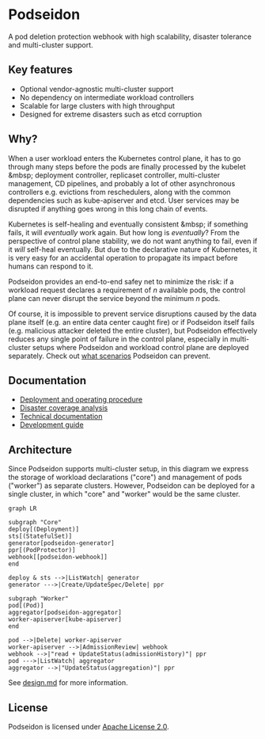 Podseidon
===

A pod deletion protection webhook with
high scalability, disaster tolerance and multi-cluster support.

## Key features

- Optional vendor-agnostic multi-cluster support
- No dependency on intermediate workload controllers
- Scalable for large clusters with high throughput
- Designed for extreme disasters such as etcd corruption

## Why?

When a user workload enters the Kubernetes control plane,
it has to go through many steps before the pods are finally processed by the kubelet &mbsp;
deployment controller, replicaset controller, multi-cluster management, CD pipelines,
and probably a lot of other asynchronous controllers e.g. evictions from reschedulers,
along with the common dependencies such as kube-apiserver and etcd.
User services may be disrupted if anything goes wrong in this long chain of events.

Kubernetes is self-healing and eventually consistent &mbsp;
if something fails, it will *eventually* work again.
But how long is *eventually*?
From the perspective of control plane stability,
we do not want anything to fail, even if it *will* self-heal eventually.
But due to the declarative nature of Kubernetes,
it is very easy for an accidental operation
to propagate its impact before humans can respond to it.

Podseidon provides an end-to-end safey net to minimize the risk:
if a workload request declares a requirement of *n* available pods,
the control plane can never disrupt the service beyond the minimum *n* pods.

Of course, it is impossible to prevent service disruptions
caused by the data plane itself (e.g. an entire data center caught fire)
or if Podseidon itself fails (e.g. malicious attacker deleted the entire cluster),
but Podseidon effectively reduces any single point of failure in the control plane,
especially in multi-cluster setups where Podseidon and workload control plane are deployed separately.
Check out [what scenarios](docs/coverage-analysis.md) Podseidon can prevent.

## Documentation

- [Deployment and operating procedure](docs/deployment.md)
- [Disaster coverage analysis](docs/coverage-analysis.md)
- [Technical documentation](docs/design.md)
- [Development guide](docs/development.md)

## Architecture

Since Podseidon supports multi-cluster setup,
in this diagram we express the storage of workload declarations ("core")
and management of pods ("worker") as separate clusters.
However, Podseidon can be deployed for a single cluster,
in which "core" and "worker" would be the same cluster.

```mermaid
graph LR

subgraph "Core"
deploy[(Deployment)]
sts[(StatefulSet)]
generator[podseidon-generator]
ppr[(PodProtector)]
webhook[[podseidon-webhook]]
end

deploy & sts -->|ListWatch| generator
generator --->|Create/UpdateSpec/Delete| ppr

subgraph "Worker"
pod[(Pod)]
aggregator[podseidon-aggregator]
worker-apiserver[kube-apiserver]
end

pod -->|Delete| worker-apiserver
worker-apiserver -->|AdmissionReview| webhook
webhook -->|"read + UpdateStatus(admissionHistory)"| ppr
pod --->|ListWatch| aggregator
aggregator -->|"UpdateStatus(aggregation)"| ppr
```

See [design.md](docs/design.md) for more information.

## License

Podseidon is licensed under [Apache License 2.0](./LICENSE).
